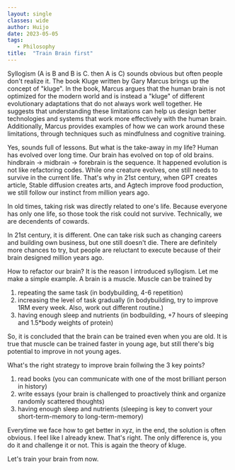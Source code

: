 ```yaml
---
layout: single
classes: wide
author: Huijo
date: 2023-05-05
tags:
   - Philosophy
title:  "Train Brain first"
---
```


Syllogism (A is B and B is C. then A is C) sounds obvious but often people don't realize it.
The book Kluge written by Gary Marcus brings up the concept of "kluge".
In the book, Marcus argues that the human brain is not optimized for the modern world and is instead a "kluge" of different evolutionary adaptations that do not always work well together. He suggests that understanding these limitations can help us design better technologies and systems that work more effectively with the human brain. Additionally, Marcus provides examples of how we can work around these limitations, through techniques such as mindfulness and cognitive training.

Yes, sounds full of lessons. But what is the take-away in my life?
Human has evolved over long time. 
Our brain has evolved on top of old brains. 
hindbrain -> midbrain -> forebrain is the sequence.
It happened evolution is not like refactoring codes.
While one creature evolves, one still needs to survive in the current life.
That's why in 21st century, when GPT creates article, Stable diffusion creates arts, and Agtech improve food production, we still follow our instinct from million years ago.

In old times, taking risk was directly related to one's life. 
Because everyone has only one life, so those took the risk could not survive.
Technically, we are decendents of cowards.

In 21st century, it is different. 
One can take risk such as changing careers and building own business, but one still doesn't die. 
There are definitely more chances to try, but people are reluctant to execute because of their brain designed million years ago.

How to refactor our brain?
It is the reason I introduced syllogism.
Let me make a simple example.
A brain is a muscle.
Muscle can be trained by 
1. repeating the same task (in bodybuilding, 4-6 repetition)
2. increasing the level of task gradually (in bodybuilding, try to improve 1RM every week. Also, work out different routine.)
3. having enough sleep and nutrients (in bodbuilding, +7 hours of sleeping and 1.5*body weights of protein)

So, it is concluded that the brain can be trained even when you are old.
It is true that muscle can be trained faster in young age, but still there's big potential to improve in not young ages.

What's the right strategy to improve brain follwing the 3 key points?
1. read books (you can communicate with one of the most brilliant person in history)
2. write essays (your brain is challenged to proactively think and organize randomly scattered thoughts)
3. having enough sleep and nutrients (sleeping is key to convert your short-term-memory to long-term-memory)

Everytime we face how to get better in xyz, in the end, the solution is often obvious.
I feel like I already knew.
That's right.
The only difference is, you do it and challenge it or not.
This is again the theory of kluge.

Let's train your brain from now.
